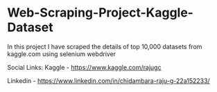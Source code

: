 # Web-Scraping-Project-Kaggle-Dataset
In this project I have scraped the details of top 10,000 datasets from kaggle.com using selenium webdriver

Social Links:
Kaggle - https://www.kaggle.com/rajugc

Linkedin - https://www.linkedin.com/in/chidambara-raju-g-22a152233/
